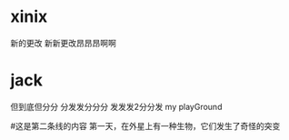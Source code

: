 # xinix

新的更改
新新更改昂昂昂啊啊
# jack
但到底但分分
分发发分分分
发发发2分分发
my playGround

#这是第二条线的内容
第一天，在外星上有一种生物，它们发生了奇怪的突变
